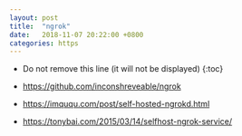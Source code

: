 ```yaml
---
layout: post
title:  "ngrok"
date:   2018-11-07 20:22:00 +0800
categories: https
---
```


* Do not remove this line (it will not be displayed)
{:toc}



* https://github.com/inconshreveable/ngrok
* https://imququ.com/post/self-hosted-ngrokd.html
* https://tonybai.com/2015/03/14/selfhost-ngrok-service/






  

	
	